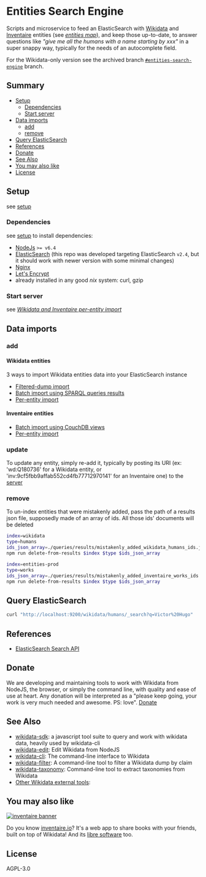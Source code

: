 # Entities Search Engine

Scripts and microservice to feed an ElasticSearch with [Wikidata](https://wikidata.org) and [Inventaire](https://inventaire.io) entities (see *[entities map](https://inventaire.github.io/entities-map/)*), and keep those up-to-date, to answer questions like *"give me all the humans with a name starting by xxx"* in a super snappy way, typically for the needs of an autocomplete field.

For the Wikidata-only version see the archived branch  [`#entities-search-engine`](https://github.com/inventaire/entities-search-engine/tree/entities-search-engine) branch.

## Summary
<!-- START doctoc generated TOC please keep comment here to allow auto update -->
<!-- DON'T EDIT THIS SECTION, INSTEAD RE-RUN doctoc TO UPDATE -->


- [Setup](SETUP.md)
  - [Dependencies](#dependencies)
  - [Start server](#start-server)
- [Data imports](#data-imports)
  - [add](#add)
  - [remove](#remove)
- [Query ElasticSearch](#query-elasticsearch)
- [References](#references)
- [Donate](#donate)
- [See Also](#see-also)
- [You may also like](#you-may-also-like)
- [License](#license)

<!-- END doctoc generated TOC please keep comment here to allow auto update -->

## Setup
see [setup](./SETUP.md)

### Dependencies
see [setup](./SETUP.md) to install dependencies:
* [NodeJs](http://nodejs.org/) `>= v6.4`
* [ElasticSearch](https://www.elastic.co/fr/products/elasticsearch) (this repo was developed targeting ElasticSearch `v2.4`, but it should work with newer version with some minimal changes)
* [Nginx](http://nginx.org/en/)
* [Let's Encrypt](http://letsencrypt.org/)
* already installed in any good *nix* system: curl, gzip

### Start server
see *[Wikidata and Inventaire per-entity import](./docs/wikidata_and_inventaire_per_entity_import.md)*

## Data imports

### add

#### Wikidata entities
3 ways to import Wikidata entities data into your ElasticSearch instance
* [Filtered-dump import](./docs/wikidata_filtered_dump_import.md)
* [Batch import using SPARQL queries results](./docs/wikidata_batch_import_using_sparql_queries_results.md)
* [Per-entity import](./docs/wikidata_and_inventaire_per_entity_import.md)

#### Inventaire entities
* [Batch import using CouchDB views](./docs/inventaire_batch_import_using_couch_db_views.md)
* [Per-entity import](./docs/wikidata_and_inventaire_per_entity_import.md)

### update
To update any entity, simply re-add it, typically by posting its URI (ex: 'wd:Q180736' for a Wikidata entity, or 'inv:9cf5fbb9affab552cd4fb77712970141' for an Inventaire one) to the [server](./docs/wikidata_and_inventaire_per_entity_import.md)

### remove
To un-index entities that were mistakenly added, pass the path of a results json file, supposedly made of an array of ids. All those ids' documents will be deleted
```sh
index=wikidata
type=humans
ids_json_array=./queries/results/mistakenly_added_wikidata_humans_ids.json
npm run delete-from-results $index $type $ids_json_array

index=entities-prod
type=works
ids_json_array=./queries/results/mistakenly_added_inventaire_works_ids.json
npm run delete-from-results $index $type $ids_json_array
```

## Query ElasticSearch
```sh
curl "http://localhost:9200/wikidata/humans/_search?q=Victor%20Hugo"
```

## References
* [ElasticSearch Search API](https://www.elastic.co/guide/en/elasticsearch/reference/current/search-search.html)

## Donate

We are developing and maintaining tools to work with Wikidata from NodeJS, the browser, or simply the command line, with quality and ease of use at heart. Any donation will be interpreted as a "please keep going, your work is very much needed and awesome. PS: love". [Donate](https://liberapay.com/WikidataJS)

## See Also
* [wikidata-sdk](https://github.com/maxlath/wikidata-sdk): a javascript tool suite to query and work with wikidata data, heavily used by wikidata-cli
* [wikidata-edit](https://www.npmjs.com/package/wikidata-edit): Edit Wikidata from NodeJS
* [wikidata-cli](https://www.npmjs.com/package/wikidata-cli): The command-line interface to Wikidata
* [wikidata-filter](https://npmjs.com/package/wikidata-filter): A command-line tool to filter a Wikidata dump by claim
* [wikidata-taxonomy](https://github.com/nichtich/wikidata-taxonomy): Command-line tool to extract taxonomies from Wikidata
* [Other Wikidata external tools](https://www.wikidata.org/wiki/Wikidata:Tools/External_tools):

## You may also like

[![inventaire banner](https://inventaire.io/public/images/inventaire-brittanystevens-13947832357-CC-BY-lighter-blue-4-banner-500px.png)](https://inventaire.io)

Do you know [inventaire.io](https://inventaire.io/)? It's a web app to share books with your friends, built on top of Wikidata! And its [libre software](http://github.com/inventaire/inventaire) too.

## License
AGPL-3.0
